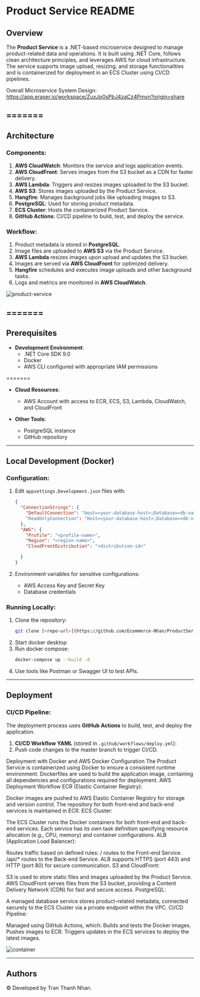 # Product Service README

## Overview
The **Product Service** is a .NET-based microservice designed to manage product-related data and operations. It is built using .NET Core, follows clean architecture principles, and leverages AWS for cloud infrastructure. The service supports image upload, resizing, and storage functionalities and is containerized for deployment in an ECS Cluster using CI/CD pipelines.

Overall Microservice System Design: https://app.eraser.io/workspace/ZuxJp0sPbJ4zaCz4Pmvn?origin=share

=======
---

## Architecture

### Components:
1. **AWS CloudWatch**: Monitors the service and logs application events.
2. **AWS CloudFront**: Serves images from the S3 bucket as a CDN for faster delivery.
3. **AWS Lambda**: Triggers and resizes images uploaded to the S3 bucket.
4. **AWS S3**: Stores images uploaded by the Product Service.
5. **Hangfire**: Manages background jobs like uploading images to S3.
6. **PostgreSQL**: Used for storing product metadata.
7. **ECS Cluster**: Hosts the containerized Product Service.
8. **GitHub Actions**: CI/CD pipeline to build, test, and deploy the service.

### Workflow:
1. Product metadata is stored in **PostgreSQL**.
2. Image files are uploaded to **AWS S3** via the Product Service.
3. **AWS Lambda** resizes images upon upload and updates the S3 bucket.
4. Images are served via **AWS CloudFront** for optimized delivery.
5. **Hangfire** schedules and executes image uploads and other background tasks.
6. Logs and metrics are monitored in **AWS CloudWatch**.

![product-service](https://github.com/user-attachments/assets/00e3ed2b-5af8-4ae5-bb50-225bbf896bb6)

=======
---

## Prerequisites
- **Development Environment**:
  - .NET Core SDK 9.0
  - Docker
  - AWS CLI configured with appropriate IAM permissions
  
=======
 
- **Cloud Resources**:
  - AWS Account with access to ECR, ECS, S3, Lambda, CloudWatch, and CloudFront

- **Other Tools**:
  - PostgreSQL instance
  - GitHub repository

---

## Local Development (Docker)

### Configuration:
1. Edit `appsettings.Development.json` files with:
   ```json
   {
     "ConnectionStrings": {
       "DefaultConnection": "Host=<your-database-host>;Database=<db-name>;User Id=<username>;Password=<password>"
       "ReadOnlyConnection": "Host=<your-database-host>;Database=<db-name>;User Id=<username>;Password=<password>",
     },
     "AWS": {
       "Profile": "<profile-name>",
       "Region": "<region-name>",
       "CloudFrontDistribution": "<distribution-id>"

     }
   }
   ```

2. Environment variables for sensitive configurations:
   - AWS Access Key and Secret Key
   - Database credentials

### Running Locally:
1. Clone the repository:
   ```bash
   git clone [<repo-url>](https://github.com/Ecommerce-Nhan/ProductService.git)
   ```
2. Start docker desktop
3. Run docker compose:
   ```bash
   docker-compose up --build -d
   ```
4. Use tools like Postman or Swagger UI to test APIs.

---

## Deployment

### CI/CD Pipeline:
The deployment process uses **GitHub Actions** to build, test, and deploy the application.

1. **CI/CD Workflow YAML** (stored in `.github/workflows/deploy.yml`):
2. Push code changes to the master branch to trigger CI/CD.

Deployment with Docker and AWS
Docker Configuration
The Product Service is containerized using Docker to ensure a consistent runtime environment.
Dockerfiles are used to build the application image, containing all dependencies and configurations required for deployment.
AWS Deployment Workflow
ECR (Elastic Container Registry):

Docker images are pushed to AWS Elastic Container Registry for storage and version control.
The repository for both front-end and back-end services is maintained in ECR.
ECS Cluster:

The ECS Cluster runs the Docker containers for both front-end and back-end services.
Each service has its own task definition specifying resource allocation (e.g., CPU, memory) and container configurations.
ALB (Application Load Balancer):

Routes traffic based on defined rules:
/ routes to the Front-end Service.
/api/* routes to the Back-end Service.
ALB supports HTTPS (port 443) and HTTP (port 80) for secure communication.
S3 and CloudFront:

S3 is used to store static files and images uploaded by the Product Service.
AWS CloudFront serves files from the S3 bucket, providing a Content Delivery Network (CDN) for fast and secure access.
PostgreSQL:

A managed database service stores product-related metadata, connected securely to the ECS Cluster via a private endpoint within the VPC.
CI/CD Pipeline:

Managed using GitHub Actions, which:
Builds and tests the Docker images.
Pushes images to ECR.
Triggers updates in the ECS services to deploy the latest images.

![container](https://github.com/user-attachments/assets/92096c9e-acfc-4124-ae5c-9376092bf2c7)

---

## Authors
© Developed by Tran Thanh Nhan.
